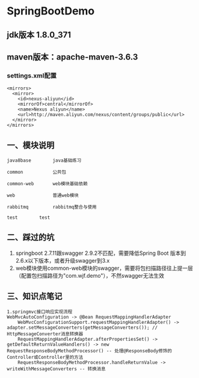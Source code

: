 
# SpringBootDemo

## jdk版本 1.8.0_371  
## maven版本：apache-maven-3.6.3  
###  settings.xml配置
    <mirrors>  
      <mirror>  
        <id>nexus-aliyun</id>  
        <mirrorOf>central</mirrorOf>  
        <name>Nexus aliyun</name>  
        <url>http://maven.aliyun.com/nexus/content/groups/public</url>  
      </mirror>  
    </mirrors>

## 一、模块说明

    java8base        java基础练习

    common           公共包

    common-web       web模块基础依赖

    web              普通web模块

    rabbitmq         rabbitmq整合与使用

    test        test

## 二、踩过的坑  
  1. springboot 2.7.11跟swagger 2.9.2不匹配，需要降低Spring Boot 版本到2.6.x以下版本，或者升级swagger到3.x  
  2. web模块使用common-web模块的swagger，需要将包扫描路径往上提一层（配置包扫描路径为"com.wjf.demo"），不然swagger无法生效

## 三、知识点笔记
    1.springmvc接口响应实现流程
    WebMvcAutoConfiguration -> @Bean RequestMappingHandlerAdapter 
        WebMvcConfigurationSupport.requestMappingHandlerAdapter() -> adapter.setMessageConverters(getMessageConverters()); // HttpMessageConverter消息转换器
        RequestMappingHandlerAdapter.afterPropertiesSet() -> getDefaultReturnValueHandlers() -> new RequestResponseBodyMethodProcessor() -- 处理@ResponseBody修饰的Controller或Controller里的方法
        RequestResponseBodyMethodProcessor.handleReturnValue -> writeWithMessageConverters -- 转换消息
